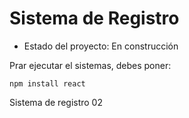 <h1>Sistema de Registro</h1>

- Estado del proyecto: En construcción
  
Prar ejecutar el sistemas, debes poner:

```npm install react```

Sistema de registro 02
